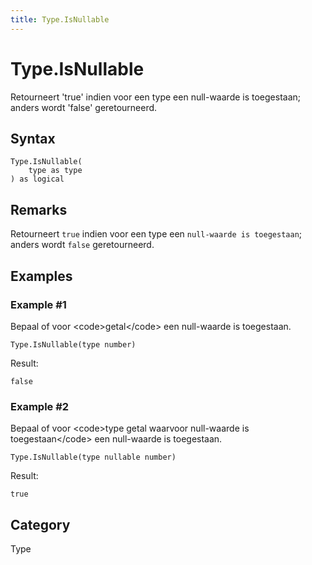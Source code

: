 ```yaml
---
title: Type.IsNullable
---
```


# Type.IsNullable


Retourneert &#39;true&#39; indien voor een type een null-waarde is toegestaan; anders wordt &#39;false&#39; geretourneerd.


## Syntax

```powerquery
Type.IsNullable(
    type as type
) as logical
```


## Remarks

Retourneert <code>true</code> indien voor een type een <code>null-waarde is toegestaan</code>; anders wordt <code>false</code> geretourneerd.


## Examples

### Example #1 
Bepaal of voor &lt;code&gt;getal&lt;/code&gt; een null-waarde is toegestaan.
```powerquery
Type.IsNullable(type number)
```

Result: 
```powerquery
false
```


### Example #2 
Bepaal of voor &lt;code&gt;type getal waarvoor null-waarde is toegestaan&lt;/code&gt; een null-waarde is toegestaan.
```powerquery
Type.IsNullable(type nullable number)
```

Result: 
```powerquery
true
```




## Category
Type
